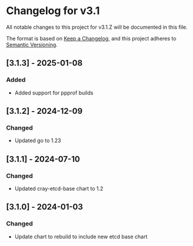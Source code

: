 # Changelog for v3.1

All notable changes to this project for v3.1.Z will be documented in this file.

The format is based on [Keep a Changelog](https://keepachangelog.com/en/1.0.0/),
and this project adheres to [Semantic Versioning](https://semver.org/spec/v2.0.0.html).

## [3.1.3] - 2025-01-08

### Added

- Added support for ppprof builds

## [3.1.2] - 2024-12-09

### Changed

- Updated go to 1.23

## [3.1.1] - 2024-07-10

### Changed

- Updated cray-etcd-base chart to 1.2

## [3.1.0] - 2024-01-03

### Changed

- Update chart to rebuild to include new etcd base chart
